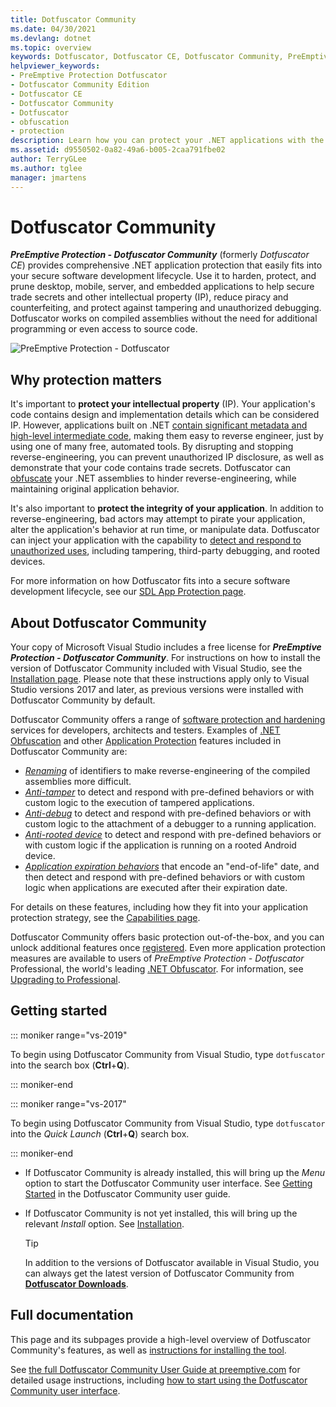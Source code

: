 ```yaml
---
title: Dotfuscator Community
ms.date: 04/30/2021
ms.devlang: dotnet
ms.topic: overview
keywords: Dotfuscator, Dotfuscator CE, Dotfuscator Community, PreEmptive, PreEmptive Solutions, PreEmptive Protection, protection, community edition, obfuscation, .NET, free, Visual Studio 2019, Visual Studio 2017, Visual Studio
helpviewer_keywords:
- PreEmptive Protection Dotfuscator
- Dotfuscator Community Edition
- Dotfuscator CE
- Dotfuscator Community
- Dotfuscator
- obfuscation
- protection
description: Learn how you can protect your .NET applications with the free copy of Dotfuscator Community included in Visual Studio.
ms.assetid: d9550502-0a82-49a6-b005-2caa791fbe02
author: TerryGLee
ms.author: tglee
manager: jmartens
---
```

# Dotfuscator Community

***PreEmptive Protection - Dotfuscator Community*** (formerly *Dotfuscator CE*) provides comprehensive .NET application protection that easily fits into your secure software development lifecycle. 
Use it to harden, protect, and prune desktop, mobile, server, and embedded applications to help secure trade secrets and other intellectual property (IP), reduce piracy and counterfeiting, and protect against tampering and unauthorized debugging.
Dotfuscator works on compiled assemblies without the need for additional programming or even access to source code.

![PreEmptive Protection - Dotfuscator](media/header.svg)

## Why protection matters

It's important to **protect your intellectual property** (IP).
Your application's code contains design and implementation details which can be considered IP.
However, applications built on .NET [contain significant metadata and high-level intermediate code][assemblies], making them easy to reverse engineer, just by using one of many free, automated tools.
By disrupting and stopping reverse-engineering, you can prevent unauthorized IP disclosure, as well as demonstrate that your code contains trade secrets.
Dotfuscator can [obfuscate][obfuscation] your .NET assemblies to hinder reverse-engineering, while maintaining original application behavior.

It's also important to **protect the integrity of your application**.
In addition to reverse-engineering, bad actors may attempt to pirate your application, alter the application's behavior at run time, or manipulate data.
Dotfuscator can inject your application with the capability to [detect and respond to unauthorized uses][checks], including tampering, third-party debugging, and rooted devices.

For more information on how Dotfuscator fits into a secure software development lifecycle, see our [SDL App Protection page][sdl-protection].

## About Dotfuscator Community

Your copy of Microsoft Visual Studio includes a free license for ***PreEmptive Protection - Dotfuscator Community***.
For instructions on how to install the version of Dotfuscator Community included with Visual Studio, see the [Installation page][install].
Please note that these instructions apply only to Visual Studio versions 2017 and later, as previous versions were installed with Dotfuscator Community by default.

Dotfuscator Community offers a range of [software protection and hardening][software-protection] services for developers, architects and testers. 
Examples of [.NET Obfuscation][obfuscation] and other [Application Protection][app-protection] features included in Dotfuscator Community are:

* *[Renaming][renaming]* of identifiers to make reverse-engineering of the compiled assemblies more difficult.
* *[Anti-tamper][tamper]* to detect and respond with pre-defined behaviors or with custom logic to the execution of tampered applications.
* *[Anti-debug][debug]* to detect and respond with pre-defined behaviors or with custom logic to the attachment of a debugger to a running application.
* *[Anti-rooted device][root]* to detect and respond with pre-defined behaviors or with custom logic if the application is running on a rooted Android device.
* *[Application expiration behaviors][shelflife]* that encode an "end-of-life" date, and then detect and respond with pre-defined behaviors or with custom logic when applications are executed after their expiration date.

For details on these features, including how they fit into your application protection strategy, see the [Capabilities page][capabilities].

Dotfuscator Community offers basic protection out-of-the-box, and you can unlock additional features once [registered][register].
Even more application protection measures are available to users of *PreEmptive Protection - Dotfuscator* Professional, the world's leading [.NET Obfuscator][net-obfuscator].
For information, see [Upgrading to Professional][upgrades].

## Getting started

::: moniker range="vs-2019"

To begin using Dotfuscator Community from Visual Studio, type `dotfuscator` into the search box (**Ctrl**+**Q**).

::: moniker-end

::: moniker range="vs-2017"

To begin using Dotfuscator Community from Visual Studio, type `dotfuscator` into the *Quick Launch* (**Ctrl**+**Q**) search box.

::: moniker-end

* If Dotfuscator Community is already installed, this will bring up the *Menu* option to start the Dotfuscator Community user interface. See [Getting Started][getstarted] in the Dotfuscator Community user guide.

* If Dotfuscator Community is not yet installed, this will bring up the relevant *Install* option. See [Installation][install].

  > [!TIP]
  > In addition to the versions of Dotfuscator available in Visual Studio, you can always get the latest version of Dotfuscator Community from **[Dotfuscator Downloads][download]**.

## Full documentation

This page and its subpages provide a high-level overview of Dotfuscator Community's features, as well as [instructions for installing the tool][install].

See [the full Dotfuscator Community User Guide at preemptive.com][full] for detailed usage instructions, including [how to start using the Dotfuscator Community user interface][getstarted].

<!-- Copyright © 2021 PreEmptive Solutions, LLC -->

[assemblies]:  /dotnet/standard/assembly-format
[software-protection]:  https://www.preemptive.com/software-protection
[obfuscation]:  https://www.preemptive.com/obfuscation
[app-protection]:  https://www.preemptive.com/application-protection
[sdl-protection]:  https://www.preemptive.com/solutions/SDL-App-Protection
[net-obfuscator]:  https://www.preemptive.com/products/dotfuscator/overview
[download]:  https://www.preemptive.com/products/dotfuscator/downloads

[install]:  install.md
[capabilities]:  capabilities.md
[register]: register.md
[upgrades]:  upgrades.md

[getstarted]:  https://www.preemptive.com/dotfuscator/ce/docs/help/gui_getstarted.html

[renaming]:  https://www.preemptive.com/dotfuscator/ce/docs/help/obfuscation_renaming.html

[checks]:  https://www.preemptive.com/dotfuscator/ce/docs/help/checks_overview.html
[tamper]:  https://www.preemptive.com/dotfuscator/ce/docs/help/checks_tamper.html
[debug]:  https://www.preemptive.com/dotfuscator/ce/docs/help/checks_debug.html
[root]: https://www.preemptive.com/dotfuscator/ce/docs/help/checks_root.html
[shelflife]:  https://www.preemptive.com/dotfuscator/ce/docs/help/checks_shelflife.html

[full]:  https://www.preemptive.com/dotfuscator/ce/docs/help/index.html
